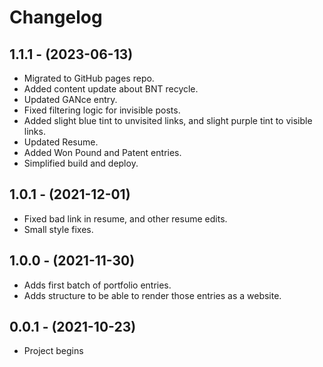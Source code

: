 # Changelog

1.1.1 - (2023-06-13)
------------------

* Migrated to GitHub pages repo.
* Added content update about BNT recycle.
* Updated GANce entry.
* Fixed filtering logic for invisible posts.
* Added slight blue tint to unvisited links, and slight purple tint to visible links.
* Updated Resume.
* Added Won Pound and Patent entries.
* Simplified build and deploy.

1.0.1 - (2021-12-01)
------------------

* Fixed bad link in resume, and other resume edits.
* Small style fixes.


1.0.0 - (2021-11-30)
------------------

* Adds first batch of portfolio entries.
* Adds structure to be able to render those entries as a website.


0.0.1 - (2021-10-23)
------------------

* Project begins
